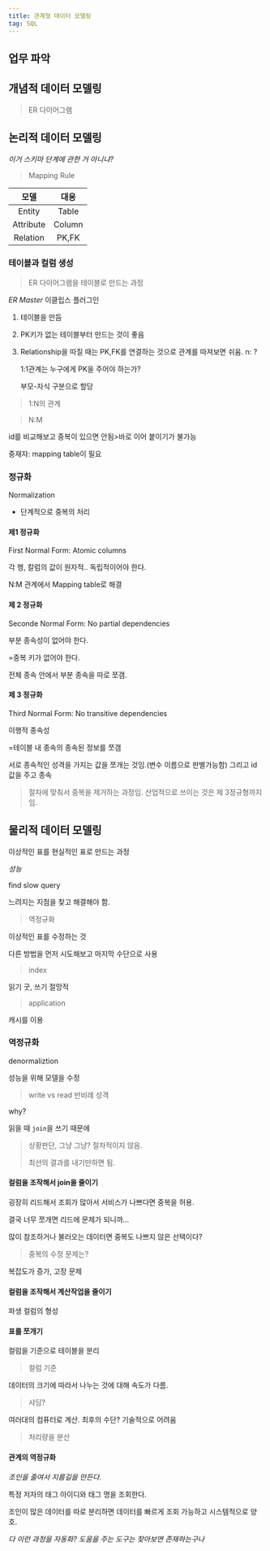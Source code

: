 ```yaml
---
title: 관계형 데이터 모델링
tag: SQL
---
```


## 업무 파악



## 개념적 데이터 모델링

> ER 다이어그램

## 논리적 데이터 모델링

_이거 스키마 단계에 관한 거 아니냐?_

> Mapping Rule

|   모델    |  대응  |
| :-------: | :----: |
|  Entity   | Table  |
| Attribute | Column |
| Relation  | PK,FK  |



### 테이블과 컬럼 생성

> ER 다이어그램을 테이블로 만드는 과정

_ER Master_ 이클립스 플러그인

1. 테이블을 만듬

2. PK키가 없는 테이블부터 만드는 것이 좋음

3. Relationship을 따질 때는 PK,FK를 연결하는 것으로 관계를 따져보면 쉬움. n: ?

   1:1관계는 누구에게 PK을 주어야 하는가?

   부모-자식 구분으로 할당

> 1:N의 관계

> N:M

id를 비교해보고 중복이 있으면 안됨>바로 이어 붙이기가 불가능

중재자: mapping table이 필요



### 정규화

Normalization

+ 단계적으로 중복의 처리

#### 제1 정규화

First Normal Form: Atomic columns

각 행, 칼럼의 값이 원자적.. 독립적이어야 한다.

N:M 관계에서 Mapping table로 해결

#### 제 2 정규화

Seconde Normal Form: No partial dependencies

부분 종속성이 없어야 한다.

=중복 키가 없어야 한다.

전체 종속 안에서 부분 종속을 따로 쪼갬.

#### 제 3 정규화

Third Normal Form: No transitive dependencies

이행적 종속성

=테이블 내 종속의 종속된 정보를 쪼갬

서로 종속적인 성격을 가지는 값을 쪼개는 것임.(변수 이름으로 판별가능함)
그리고 id 값을 주고 종속

> 절차에 맞춰서 중복을 제거하는 과정임.
> 산업적으로 쓰이는 것은 제 3정규형까지임.



## 물리적 데이터 모델링

이상적인 표를 현실적인 표로 만드는 과정 

_성능_

find slow query

느려지는 지점을 찾고 해결해야 함.

> 역정규화

이상적인 표를 수정하는 것

다른 방법을 먼저 시도해보고 마지막 수단으로 사용

> index

읽기 굿, 쓰기 절망적

> application

캐시를 이용

   

### 역정규화

denormaliztion

성능을 위해 모델을 수정

> write vs read 반비례 성격

why? 

읽을 때 `join`을 쓰기 때문에 

> 상황판단, 그냥 그냥? 절차적이지 않음.
>
> 최선의 결과를 내기만하면 됨.

#### 컬럼을 조작해서 join을 줄이기

굉장히 리드해서 조회가 많아서 서비스가 나쁘다면 중복을 허용.

결국 너무 쪼개면 리드에 문제가 되니까... 

많이 참조하거나 불러오는 데이터면 중복도 나쁘지 않은 선택이다?

> 중복의 수정 문제는?

복잡도가 증가, 고장 문제 

   

#### 컬럼을 조작해서 계산작업을 줄이기

파생 컬럼의 형성

#### 표를 쪼개기

컬럼을 기준으로 테이블을 분리

>  컬럼 기준

데이터의 크기에 따라서 나누는 것에 대해 속도가 다름.

> 샤딩?

여러대의 컴퓨터로 계산.
최후의 수단? 기술적으로 어려움

> 처리량을 분산

#### 관계의 역정규화

_조인을 줄여서 지름길을 만든다._

특정 저자의 태그 아이디와 태그 명을 조회한다.

조인이 많은 데이터를 따로 분리하면 데이터를 빠르게 조회 가능하고 시스템적으로 양호.



_다 이런 과정을 자동화? 도움을 주는 도구는 찾아보면 존재하는구나_

